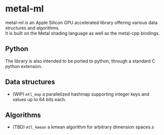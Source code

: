 # metal-ml
metal-ml is an Apple Silicon GPU accelerated library offering various data structures and algorithms.  
It is built on the Metal shading language as well as the metal-cpp bindings.

## Python
The library is also intended to be ported to python, through a standard C python extension.

## Data structures
- (WIP) `mtl_map` a parallelized hashmap supporting integer keys and values up to 64 bits each.

## Algorithms
- (TBD) `mtl_kmean` a kmean algorithm for arbitrary dimension spaces.s
